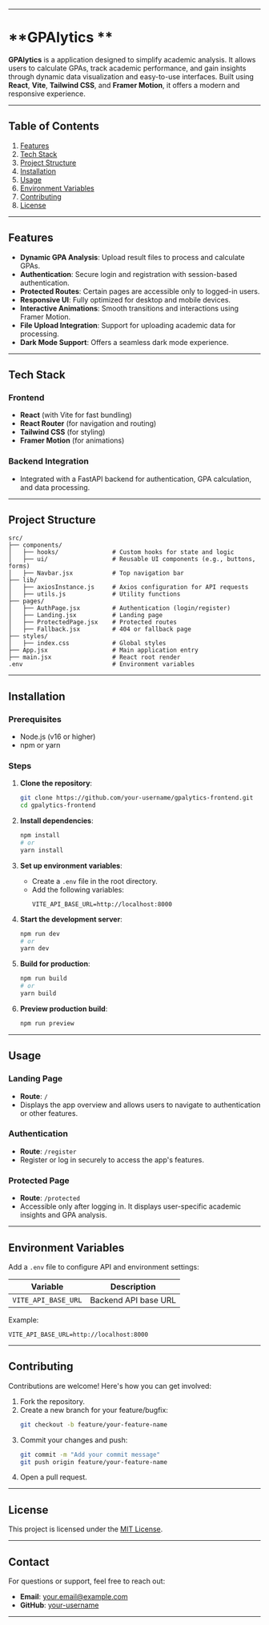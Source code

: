 
---

# **GPAlytics **

**GPAlytics** is a  application designed to simplify academic analysis. It allows users to calculate GPAs, track academic performance, and gain insights through dynamic data visualization and easy-to-use interfaces. Built using **React**, **Vite**, **Tailwind CSS**, and **Framer Motion**, it offers a modern and responsive experience.

---

## **Table of Contents**

1. [Features](#features)
2. [Tech Stack](#tech-stack)
3. [Project Structure](#project-structure)
4. [Installation](#installation)
5. [Usage](#usage)
6. [Environment Variables](#environment-variables)
7. [Contributing](#contributing)
8. [License](#license)

---

## **Features**

- **Dynamic GPA Analysis**: Upload result files to process and calculate GPAs.
- **Authentication**: Secure login and registration with session-based authentication.
- **Protected Routes**: Certain pages are accessible only to logged-in users.
- **Responsive UI**: Fully optimized for desktop and mobile devices.
- **Interactive Animations**: Smooth transitions and interactions using Framer Motion.
- **File Upload Integration**: Support for uploading academic data for processing.
- **Dark Mode Support**: Offers a seamless dark mode experience.

---

## **Tech Stack**

### **Frontend**
- **React** (with Vite for fast bundling)
- **React Router** (for navigation and routing)
- **Tailwind CSS** (for styling)
- **Framer Motion** (for animations)

### **Backend Integration**
- Integrated with a FastAPI backend for authentication, GPA calculation, and data processing.

---

## **Project Structure**

```
src/
├── components/
│   ├── hooks/               # Custom hooks for state and logic
│   ├── ui/                  # Reusable UI components (e.g., buttons, forms)
│   ├── Navbar.jsx           # Top navigation bar
├── lib/
│   ├── axiosInstance.js     # Axios configuration for API requests
│   ├── utils.js             # Utility functions
├── pages/
│   ├── AuthPage.jsx         # Authentication (login/register)
│   ├── Landing.jsx          # Landing page
│   ├── ProtectedPage.jsx    # Protected routes
│   ├── Fallback.jsx         # 404 or fallback page
├── styles/
│   ├── index.css            # Global styles
├── App.jsx                  # Main application entry
├── main.jsx                 # React root render
.env                         # Environment variables
```

---

## **Installation**

### **Prerequisites**
- Node.js (v16 or higher)
- npm or yarn

### **Steps**

1. **Clone the repository**:
   ```bash
   git clone https://github.com/your-username/gpalytics-frontend.git
   cd gpalytics-frontend
   ```

2. **Install dependencies**:
   ```bash
   npm install
   # or
   yarn install
   ```

3. **Set up environment variables**:
   - Create a `.env` file in the root directory.
   - Add the following variables:
     ```env
     VITE_API_BASE_URL=http://localhost:8000
     ```

4. **Start the development server**:
   ```bash
   npm run dev
   # or
   yarn dev
   ```

5. **Build for production**:
   ```bash
   npm run build
   # or
   yarn build
   ```

6. **Preview production build**:
   ```bash
   npm run preview
   ```

---

## **Usage**

### **Landing Page**
- **Route**: `/`
- Displays the app overview and allows users to navigate to authentication or other features.

### **Authentication**
- **Route**: `/register`
- Register or log in securely to access the app's features.

### **Protected Page**
- **Route**: `/protected`
- Accessible only after logging in. It displays user-specific academic insights and GPA analysis.

---

## **Environment Variables**

Add a `.env` file to configure API and environment settings:

| Variable             | Description                                |
|----------------------|--------------------------------------------|
| `VITE_API_BASE_URL`  | Backend API base URL                      |

Example:
```env
VITE_API_BASE_URL=http://localhost:8000
```

---

## **Contributing**

Contributions are welcome! Here's how you can get involved:
1. Fork the repository.
2. Create a new branch for your feature/bugfix:
   ```bash
   git checkout -b feature/your-feature-name
   ```
3. Commit your changes and push:
   ```bash
   git commit -m "Add your commit message"
   git push origin feature/your-feature-name
   ```
4. Open a pull request.

---

## **License**

This project is licensed under the [MIT License](LICENSE).

---

## **Contact**

For questions or support, feel free to reach out:
- **Email**: your.email@example.com
- **GitHub**: [your-username](https://github.com/your-username)

---

